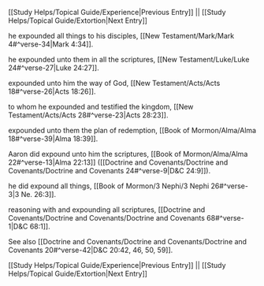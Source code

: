 [[Study Helps/Topical Guide/Experience|Previous Entry]]  ||  [[Study Helps/Topical Guide/Extortion|Next Entry]]

 he expounded all things to his disciples, [[New Testament/Mark/Mark 4#^verse-34|Mark 4:34]].

 he expounded unto them in all the scriptures, [[New Testament/Luke/Luke 24#^verse-27|Luke 24:27]].

 expounded unto him the way of God, [[New Testament/Acts/Acts 18#^verse-26|Acts 18:26]].

 to whom he expounded and testified the kingdom, [[New Testament/Acts/Acts 28#^verse-23|Acts 28:23]].

 expounded unto them the plan of redemption, [[Book of Mormon/Alma/Alma 18#^verse-39|Alma 18:39]].

 Aaron did expound unto him the scriptures, [[Book of Mormon/Alma/Alma 22#^verse-13|Alma 22:13]] ([[Doctrine and Covenants/Doctrine and Covenants/Doctrine and Covenants 24#^verse-9|D&C 24:9]]).

 he did expound all things, [[Book of Mormon/3 Nephi/3 Nephi 26#^verse-3|3 Ne. 26:3]].

 reasoning with and expounding all scriptures, [[Doctrine and Covenants/Doctrine and Covenants/Doctrine and Covenants 68#^verse-1|D&C 68:1]].

 See also [[Doctrine and Covenants/Doctrine and Covenants/Doctrine and Covenants 20#^verse-42|D&C 20:42, 46, 50, 59]].

[[Study Helps/Topical Guide/Experience|Previous Entry]]  ||  [[Study Helps/Topical Guide/Extortion|Next Entry]]